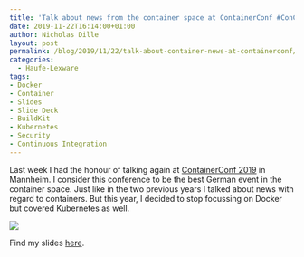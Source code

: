 ```yaml
---
title: 'Talk about news from the container space at ContainerConf #ConConf2019'
date: 2019-11-22T16:14:00+01:00
author: Nicholas Dille
layout: post
permalink: /blog/2019/11/22/talk-about-container-news-at-containerconf/
categories:
  - Haufe-Lexware
tags:
- Docker
- Container
- Slides
- Slide Deck
- BuildKit
- Kubernetes
- Security
- Continuous Integration
---
```

Last week I had the honour of talking again at [ContainerConf 2019](https://www.containerconf.de/2019/programm.php) in Mannheim. I consider this conference to be the best German event in the container space. Just like in the two previous years I talked about news with regard to containers. But this year, I decided to stop focussing on Docker but covered Kubernetes as well.

<img src="/media/2019/11/talk_conconf2019.png" /><!-- .element: style="width: 80%" -->

<!--more-->

Find my slides [here](https://dille.name/slides/2019-11-13/ContainerConf%202019%20-%20Container%20Universum.html).